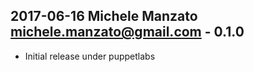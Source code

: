 ## 2017-06-16 Michele Manzato <michele.manzato@gmail.com> - 0.1.0
* Initial release under puppetlabs
